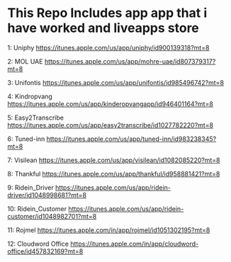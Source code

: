 # This Repo Includes app app that i have worked and liveapps store

1:
Uniphy
https://itunes.apple.com/us/app/uniphy/id900139318?mt=8

2: 
MOL UAE
https://itunes.apple.com/us/app/mohre-uae/id807379317?mt=8

3:
Unifontis
https://itunes.apple.com/us/app/unifontis/id985496742?mt=8

4:
Kindropvang
https://itunes.apple.com/us/app/kinderopvangapp/id946401164?mt=8

5:
Easy2Transcribe
https://itunes.apple.com/us/app/easy2transcribe/id1027782220?mt=8

6:
Tuned-inn
https://itunes.apple.com/us/app/tuned-inn/id983238345?mt=8

7:
Visilean
https://itunes.apple.com/us/app/visilean/id1082085220?mt=8

8:
Thankful
https://itunes.apple.com/us/app/thankful/id958881421?mt=8

9:
Ridein_Driver
https://itunes.apple.com/us/app/ridein-driver/id1048998681?mt=8

10:
Ridein_Customer
https://itunes.apple.com/us/app/ridein-customer/id1048982701?mt=8

11:
Rojmel
https://itunes.apple.com/in/app/rojmel/id1051302195?mt=8

12:
Cloudword Office
https://itunes.apple.com/in/app/cloudword-office/id457832169?mt=8


